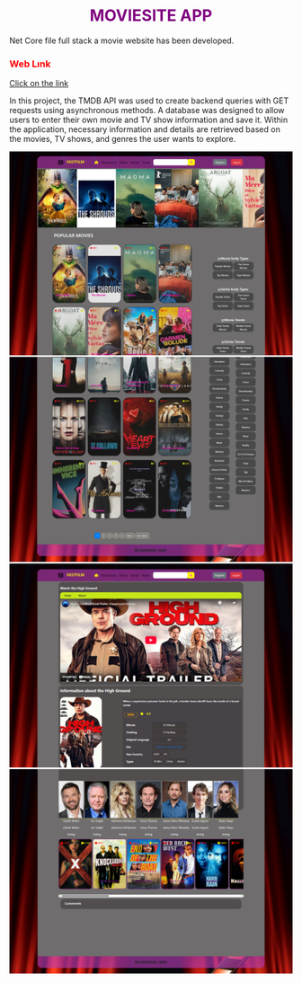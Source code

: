 

<h1 style="text-align:center;color:purple">MOVIESITE APP</h1>
<p>Net Core file full stack a movie website has been developed.</p>
<h3 style="color:red">Web Lınk</h3>
<a href="https://fastfilm.onrender.com/">Click on the link</a>
<p>In this project, the TMDB API was used to create backend queries with GET requests using asynchronous methods. A database was designed to allow users to enter their own movie and TV show information and save it. Within the application, necessary information and details are retrieved based on the movies, TV shows, and genres the user wants to explore.</p>

<div style="text-align:center">
    <img src="AppImage/MainPage1.png" alt="" width="600" height="auto">
    <img src="AppImage/MainPage2.png" alt="" width="600" height="auto">
    <img src="AppImage/DetailPage1.png" alt="" width="600" height="auto">
    <img src="AppImage/DetailPage2.png" alt="" width="600" height="auto">
</div>
